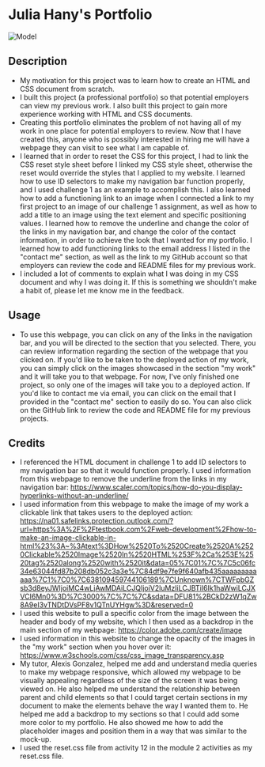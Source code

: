 # Julia Hany's Portfolio

![Model](https://user-images.githubusercontent.com/121564618/216643856-c5bcda6b-37e3-4d8e-95ac-d6236d5dc197.png)

## Description 

- My motivation for this project was to learn how to create an HTML and CSS document from scratch. 
- I built this project (a professional portfolio) so that potential employers can view my previous work. I also built this project to gain more experience working with HTML and CSS documents.
- Creating this portfolio eliminates the problem of not having all of my work in one place for potential employers to review. Now that I have created this, anyone who is possibly interested in hiring me will have a webpage they can visit to see what I am capable of. 
- I learned that in order to reset the CSS for this project, I had to link the CSS reset style sheet before I linked my CSS style sheet, otherwise the reset would override the styles that I applied to my website. I learned how to use ID selectors to make my navigation bar function properly, and I used challenge 1 as an example to accomplish this. I also learned how to add a functioning link to an image when I connected a link to my first project to an image of our challenge 1 assignment, as well as how to add a title to an image using the text element and specific positioning values.  I learned how to remove the underline and change the color of the links in my navigation bar, and change the color of the contact information, in order to achieve the look that I wanted for my portfolio. I learned how to add functioning links to the email address I listed in the "contact me" section, as well as the link to my GitHub account so that employers can review the code and README files for my previous work. 
- I included a lot of comments to explain what I was doing in my CSS document and why I was doing it. If this is something we shouldn't make a habit of, please let me know me in the feedback. 

## Usage 

- To use this webpage, you can click on any of the links in the navigation bar, and you will be directed to the section that you selected. There, you can review information regarding the section of the webpage that you clicked on. If you'd like to be taken to the deployed action of my work, you can simply click on the images showcased in the section "my work" and it will take you to that webpage. For now, I've only finished one project, so only one of the images will take you to a deployed action. If you'd like to contact me via email, you can click on the email that I provided in the "contact me" section to easily do so. You can also click on the GitHub link to review the code and README file for my previous projects. 

## Credits 

- I referenced the HTML document in challenge 1 to add ID selectors to my navigation bar so that it would function properly.
 I used information from this webpage to remove the underline from the links in my navigation bar:  https://www.scaler.com/topics/how-do-you-display-hyperlinks-without-an-underline/
- I used information from this webpage to make the image of my work a clickable link that takes users to the deployed action: https://na01.safelinks.protection.outlook.com/?url=https%3A%2F%2Ftestbook.com%2Fweb-development%2Fhow-to-make-an-image-clickable-in-html%23%3A~%3Atext%3DHow%2520To%2520Create%2520A%2520Clickable%2520Image%2520In%2520HTML%253F%2Ca%253E%2520tag%2520along%2520with%2520it&data=05%7C01%7C%7C5c06fc34e63044fd87b208db052c3a3e%7C84df9e7fe9f640afb435aaaaaaaaaaaa%7C1%7C0%7C638109459744106189%7CUnknown%7CTWFpbGZsb3d8eyJWIjoiMC4wLjAwMDAiLCJQIjoiV2luMzIiLCJBTiI6Ik1haWwiLCJXVCI6Mn0%3D%7C3000%7C%7C%7C&sdata=DFU81%2BCkD2zW1qZw8A9eI3vTNDtDVsPF8v1QTnUYHgw%3D&reserved=0
- I used this website to pull a specific color from the image between the header and body of my website, which I then used as a backdrop in the main section of my webpage: https://color.adobe.com/create/image
- I used information in this website to change the opacity of the images in the "my work" section when you hover over it: https://www.w3schools.com/css/css_image_transparency.asp
- My tutor, Alexis Gonzalez, helped me add and understand media queries to make my webpage responsive, which allowed my webpage to be visually appealing regardless of the size of the screen it was being viewed on. He also helped me understand the relationship between parent and child elements so that I could target certain sections in my document to make the elements behave the way I wanted them to. He helped me add a backdrop to my sections so that I could add some more color to my portfolio. He also showed me how to add the placeholder images and position them in a way that was similar to the mock-up. 
- I used the reset.css file from activity 12 in the module 2 activities as my reset.css file. 
